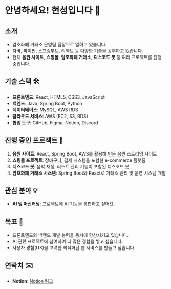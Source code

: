 # 안녕하세요! 현성입니다 👋

## 소개
- 암호화폐 거래소 운영팀 팀장으로 일하고 있습니다.
- 자바, 파이썬, 스프링부트, 리액트 등 다양한 기술을 공부하고 있습니다.
- 현재 **음원 사이트**, **쇼핑몰**, **암호화폐 거래소**, **디스코드 봇** 등 여러 프로젝트를 진행 중입니다.

## 기술 스택 🛠
- **프론트엔드**: React, HTML5, CSS3, JavaScript
- **백엔드**: Java, Spring Boot, Python
- **데이터베이스**: MySQL, AWS RDS
- **클라우드 서비스**: AWS (EC2, S3, RDS)
- **협업 도구**: GitHub, Figma, Notion, Discord

## 진행 중인 프로젝트 🚀
1. **음원 사이트**: React, Spring Boot, AWS를 활용해 만든 음원 스트리밍 사이트
2. **쇼핑몰 프로젝트**: 장바구니, 결제 시스템을 포함한 e-commerce 플랫폼
3. **디스코드 봇**: 음악 재생, 리스트 관리 기능이 포함된 디스코드 봇
4. **암호화폐 거래소 시스템**: Spring Boot와 React로 거래소 관리 및 운영 시스템 개발

## 관심 분야 💡
- **AI 및 머신러닝**: 프로젝트에 AI 기능을 통합하고 싶어요.

## 목표 🎯
- 프론트엔드와 백엔드 개발 능력을 동시에 향상시키고 있습니다.
- AI 관련 프로젝트에 참여하여 더 많은 경험을 쌓고 싶습니다.
- 사용자 경험(UX)을 고려한 최적화된 웹 서비스를 만들고 싶습니다.

## 연락처 ✉️
- **Notion**: [Notion 링크](https://butternut-option-ad9.notion.site/Dev-5e7fd45590ea495f8826d24099ecc206)

